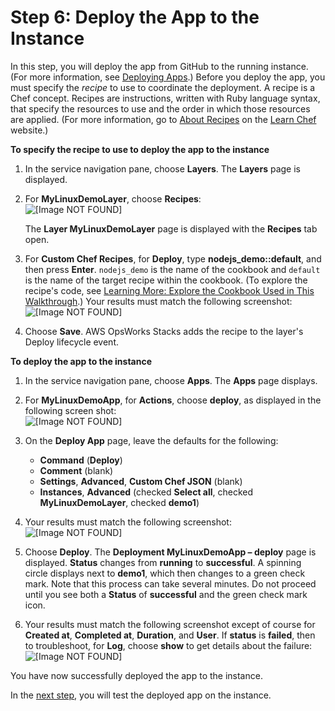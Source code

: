 # Step 6: Deploy the App to the Instance<a name="gettingstarted-linux-deploy-app"></a>

In this step, you will deploy the app from GitHub to the running instance\. \(For more information, see [Deploying Apps](workingapps-deploying.md)\.\) Before you deploy the app, you must specify the *recipe* to use to coordinate the deployment\. A recipe is a Chef concept\. Recipes are instructions, written with Ruby language syntax, that specify the resources to use and the order in which those resources are applied\. \(For more information, go to [About Recipes](https://docs.chef.io/recipes.html) on the [Learn Chef](https://learn.chef.io/) website\.\) 

**To specify the recipe to use to deploy the app to the instance**

1. In the service navigation pane, choose **Layers**\. The **Layers** page is displayed\.

1. For **MyLinuxDemoLayer**, choose **Recipes**:  
![\[Image NOT FOUND\]](http://docs.aws.amazon.com/opsworks/latest/userguide/images/gs-linux-layers-page-console.png)

   The **Layer MyLinuxDemoLayer** page is displayed with the **Recipes** tab open\.

1. For **Custom Chef Recipes**, for **Deploy**, type **nodejs\_demo::default**, and then press **Enter**\. `nodejs_demo` is the name of the cookbook and `default` is the name of the target recipe within the cookbook\. \(To explore the recipe's code, see [Learning More: Explore the Cookbook Used in This Walkthrough](gettingstarted-linux-explore-cookbook.md)\.\) Your results must match the following screenshot:  
![\[Image NOT FOUND\]](http://docs.aws.amazon.com/opsworks/latest/userguide/images/gs-linux-recipes-page-console.png)

1. Choose **Save**\. AWS OpsWorks Stacks adds the recipe to the layer's Deploy lifecycle event\.

**To deploy the app to the instance**

1. In the service navigation pane, choose **Apps**\. The **Apps** page displays\. 

1. For **MyLinuxDemoApp**, for **Actions**, choose **deploy**, as displayed in the following screen shot:  
![\[Image NOT FOUND\]](http://docs.aws.amazon.com/opsworks/latest/userguide/images/gs-linux-apps-page-console.png)

1. On the **Deploy App** page, leave the defaults for the following:
   + **Command** \(**Deploy**\)
   + **Comment** \(blank\)
   + **Settings**, **Advanced**, **Custom Chef JSON** \(blank\)
   + **Instances**, **Advanced** \(checked **Select all**, checked **MyLinuxDemoLayer**, checked **demo1**\)

1. Your results must match the following screenshot:  
![\[Image NOT FOUND\]](http://docs.aws.amazon.com/opsworks/latest/userguide/images/gs-linux-deploy-app-console.png)

1. Choose **Deploy**\. The **Deployment MyLinuxDemoApp – deploy** page is displayed\. **Status** changes from **running** to **successful**\. A spinning circle displays next to **demo1**, which then changes to a green check mark\. Note that this process can take several minutes\. Do not proceed until you see both a **Status** of **successful** and the green check mark icon\.

1. Your results must match the following screenshot except of course for **Created at**, **Completed at**, **Duration**, and **User**\. If **status** is **failed**, then to troubleshoot, for **Log**, choose **show** to get details about the failure:  
![\[Image NOT FOUND\]](http://docs.aws.amazon.com/opsworks/latest/userguide/images/gs-linux-app-deployed-console.png)

You have now successfully deployed the app to the instance\.

In the [next step](gettingstarted-linux-test-app.md), you will test the deployed app on the instance\.